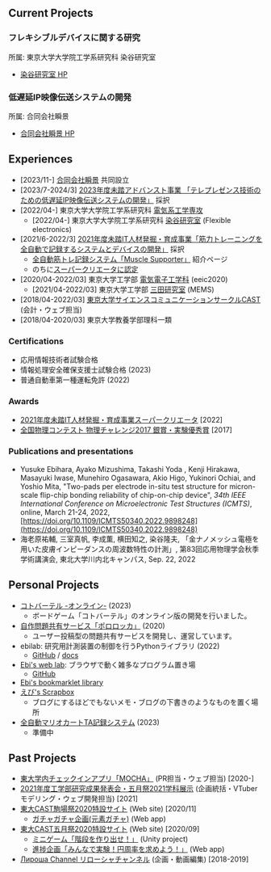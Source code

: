 <!-- don't delete this comment -->

## Current Projects

### フレキシブルデバイスに関する研究

所属: 東京大学大学院工学系研究科 染谷研究室

- [染谷研究室 HP](http://www.ntech.t.u-tokyo.ac.jp)

### 低遅延IP映像伝送システムの開発

所属: 合同会社瞬景

- [合同会社瞬景 HP](https://shunkei.jp/)

## Experiences

-   \[2023/11-\] [合同会社瞬景](https://shunkei.jp/) 共同設立
-   \[2023/7-2024/3] [2023年度未踏アドバンスト事業 「テレプレゼンス技術のための低遅延IP映像伝送システムの開発」](https://www.ipa.go.jp/jinzai/mitou/advanced/2023/gaiyou_fj-1.html) 採択
-   \[2022/04-\] 東京大学大学院工学系研究科 [電気系工学専攻](https://www.eeis.t.u-tokyo.ac.jp)
    -   \[2022/04-\] 東京大学大学院工学系研究科 [染谷研究室](http://www.ntech.t.u-tokyo.ac.jp) (Flexible electronics)
-   \[2021/6-2022/3\] [2021年度未踏IT人材発掘・育成事業「筋力トレーニングを全自動で記録するシステムとデバイスの開発」](https://www.ipa.go.jp/jinzai/mitou/2021/gaiyou_sd-3.html) 採択
    - [全自動筋トレ記録システム「Muscle Supporter」](https://muscle-supporter.com/) 紹介ページ
    - のちに[スーパークリエータに認定](https://www.ipa.go.jp/jinzai/mitou/it/qv6pgp000000ie9y-att/000098511.pdf)
-   \[2020/04-2022/03\] 東京大学工学部 [電気電子工学科](https://www.ee.t.u-tokyo.ac.jp/) (eeic2020)
    -   \[2021/04-2022/03\] 東京大学工学部 [三田研究室](https://www.if.t.u-tokyo.ac.jp) (MEMS)
-  [2018/04-2022/03] [東京大学サイエンスコミュニケーションサークルCAST](https://ut-cast.net/) (会計・ウェブ担当)
-   \[2018/04-2020/03\] 東京大学教養学部理科一類

### Certifications

- 応用情報技術者試験合格
- 情報処理安全確保支援士試験合格 (2023)
- 普通自動車第一種運転免許 (2022)

### Awards

*   [2021年度未踏IT人材発掘・育成事業スーパークリエータ](https://www.ipa.go.jp/jinzai/mitou/it/qv6pgp000000ie9y-att/000098511.pdf) \[2022\]
*   [全国物理コンテスト 物理チャレンジ2017 銀賞・実験優秀賞](http://www.jpho.jp/2017schedule.html) \[2017\]

### Publications and presentations

*   Yusuke Ebihara, Ayako Mizushima, Takashi Yoda , Kenji Hirakawa, Masayuki Iwase, Munehiro Ogasawara, Akio Higo, Yukinori Ochiai, and Yoshio Mita, "Two-pads per electrode in-situ test structure for micron-scale flip-chip bonding reliability of chip-on-chip device", _34th IEEE International Conference on Microelectronic Test Structures (ICMTS)_, online, March 21-24, 2022, [https://doi.org/10.1109/ICMTS50340.2022.9898248](https://doi.org/10.1109/ICMTS50340.2022.9898248)
*   海老原祐輔, 三室真帆, 李成薫, 横田知之, 染谷隆夫, 「金ナノメッシュ電極を用いた皮膚インピーダンスの周波数特性の計測」, 第83回応用物理学会秋季学術講演会, 東北大学川内北キャンパス, Sep. 22, 2022


## Personal Projects

- [コトバーテル -オンライン-](https://kotobaateru.online/) (2023)
    - ボードゲーム「コトバーテル」のオンライン版の開発を行いました。
- [自作問題共有サービス「ポロロッカ」](https://pororocca.com/) (2020)
    -  ユーザー投稿型の問題共有サービスを開発し、運営しています。
- ebilab: 研究用計測装置の制御を行うPythonライブラリ (2022)
    - [GitHub](https://github.com/ebiyu/ebilab) / [docs](https://ebilab.readthedocs.io/ja/latest/)
- [Ebi's web lab](https://lab.ebiyuu.com/): ブラウザで動く雑多なプログラム置き場
    - [GitHub](https://github.com/ebiyu/web-lab)
- [Ebi's bookmarklet library](https://bookmarklet.ebiyuu.com/)
- [えび's Scrapbox](https://scrapbox.io/ebiyu/)
    - ブログにするほどでもないメモ・ブログの下書きのようなものを置く場所
- [全自動マリオカートTA記録システム](https://mktools.ebiyuu.com/) (2023)
    - 準備中

## Past Projects

- [東大学内チェックインアプリ「MOCHA」](https://mocha.t.u-tokyo.ac.jp) (PR担当・ウェブ担当) \[2020-\]
- [2021年度工学部研究成果発表会・五月祭2021学科展示](https://2021.eeic.jp/) (企画統括・VTuberモデリング・ウェブ開発担当) \[2021\]
- [東大CAST駒場祭2020特設サイト](https://ut-cast.net/komafes2020/) (Web site) \[2020/11\] 
    -   [ガチャガチャ企画(元素ガチャ)](https://ut-cast.net/komafes2020/gacha/) (Web app)
- [東大CAST五月祭2020特設サイト](https://ut-cast.net/mayfes2020/) (Web site) \[2020/09\]
    -   [ミニゲーム「階段を作り出せ！」](https://ut-cast.net/mayfes2020/minigame/tsumiki/) (Unity project)
    -   [進捗企画「みんなで実験！円周率を求めよう！」](https://ut-cast.net/mayfes2020/data-collecting/) (Web app)
-   [Лироша Channel リローシャチャンネル](https://www.youtube.com/channel/UC5T-TP6eOGbX9DVXpLtevEA) (企画・動画編集) \[2018-2019\]


